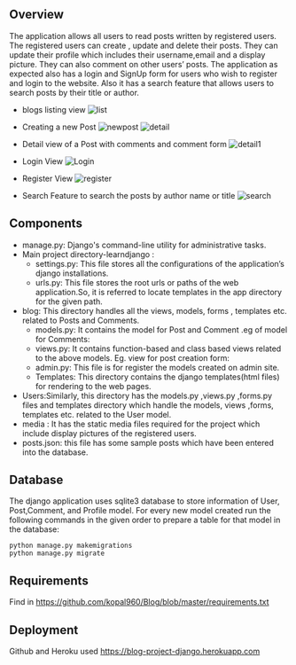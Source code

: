 ## Overview


The application allows all users to  read posts written by registered users. The registered users can create , update and delete their posts. They can update their profile which includes their username,email and a display picture. They can also comment on other users’ posts. The application as expected also has a login and SignUp form for users who wish to register and login to the website. Also it has a search feature that allows users to search posts by their title or author.
- blogs listing view
	![list](https://user-images.githubusercontent.com/62306638/89673208-953aa800-d903-11ea-8a8d-b71269561a36.PNG)
- Creating a new Post
	![newpost](https://user-images.githubusercontent.com/62306638/89671546-cb2a5d00-d900-11ea-9ccc-9f37f2ff4d33.PNG)
	![detail](https://user-images.githubusercontent.com/62306638/89671673-09278100-d901-11ea-8764-1a2b5bbd7ec5.PNG)
- Detail view of a Post with comments and comment form
	![detail1](https://user-images.githubusercontent.com/62306638/89672236-f9f50300-d901-11ea-8157-530d7bccedd0.PNG)

- Login View
	![Login](https://user-images.githubusercontent.com/62306638/89672384-30328280-d902-11ea-8d15-56ae927975a4.PNG)
- Register View
	![register](https://user-images.githubusercontent.com/62306638/89672451-4b9d8d80-d902-11ea-9c59-0d20c2cd0618.PNG)
- Search Feature to search the posts by author name or title
	![search](https://user-images.githubusercontent.com/62306638/89672545-74258780-d902-11ea-87f7-1b4f78744ba6.PNG)
	
## Components

- manage.py: Django's command-line utility for administrative tasks.
- Main project directory-learndjango :
	- settings.py: This file stores all the configurations of the application’s django installations. 
	- urls.py: This file stores the root urls or paths of the web application.So, it is referred to locate templates in the app directory for the given path.
- blog: This directory handles all the views, models, forms , templates etc. related to Posts and Comments.
	- models.py: It contains the model for Post and Comment .eg of model for Comments:
	- views.py:  It contains function-based and class based views related to the above models. Eg. view for post creation form:
	- admin.py: This file is for register the models created on admin site.
	- Templates: This directory contains the django templates(html files) for rendering to the web pages.
- Users:Similarly, this directory  has the models.py ,views.py ,forms.py files and templates directory which handle the models, views ,forms, templates etc. related to the User model.
- media : It has the static media files required for the project which include display pictures of the registered users.
- posts.json: this file has some sample posts which have been entered into the database.

## Database

The django application uses sqlite3 database to store information of User, Post,Comment, and Profile model.
For every new model created run the following commands in the given order to prepare a table for that model in the database:
```
python manage.py makemigrations
python manage.py migrate
```
## Requirements

Find in https://github.com/kopal960/Blog/blob/master/requirements.txt

## Deployment

Github and Heroku used
https://blog-project-django.herokuapp.com
